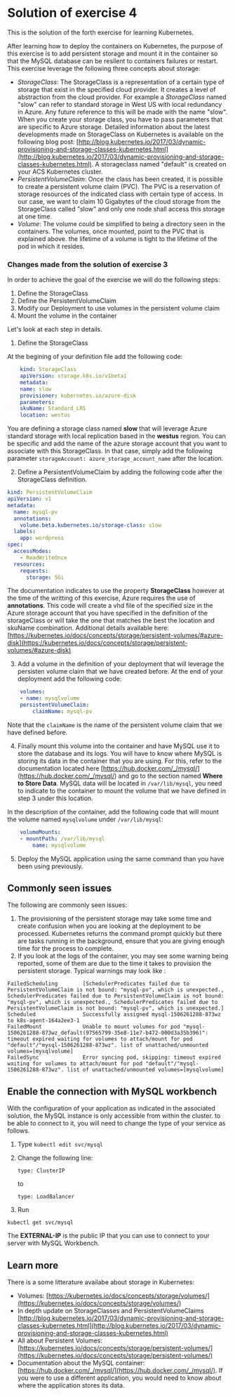 # Solution of exercise 4 #
This is the solution of the forth exercise for learning Kubernetes. 

After learning how to deploy the containers on Kubernetes, the purpose of this exercise is to add persistent storage and mount it in the container so that the MySQL database can be resilent to containers failures or restart. This exercise leverage the following three concepts about storage: 
- *StorageClass*: The StorageClass is a representation of a certain type of storage that exist in the specified cloud provider. It creates a level of abstraction from the cloud provider. For example a *StorageClass* named "slow" can refer to standard storage in West US with local redundancy in Azure. Any future reference to this will be made with the name "slow". When you create your storage class, you have to pass parameters that are specific to Azure storage. Detailed information about the latest developments made on StorageClass on Kubernetes is available on the following blog post: [http://blog.kubernetes.io/2017/03/dynamic-provisioning-and-storage-classes-kubernetes.html](http://blog.kubernetes.io/2017/03/dynamic-provisioning-and-storage-classes-kubernetes.html). A storageclass named "default" is created on your ACS Kubernetes cluster.
- *PersistentVolumeClaim*: Once the class has been created, it is possible to create a persistent volume claim (PVC). The PVC is a reservation of storage resources of the indicated class with certain type of access. In our case, we want to claim 10 Gigabytes of the cloud storage from the StorageClass called "slow" and only one node shall access this storage at one time. 
- *Volume*: The volume could be simplified to being a directory seen in the containers. The volumes, once mounted, point to the PVC that is explained above. the lifetime of a volume is tight to the lifetime of the pod in which it resides.


### Changes made from the solution of exercise 3 ###

In order to achieve the goal of the exercise we will do the following steps: 
1. Define the StorageClass 
2. Define the PersistentVolumeClaim
3. Modify our Deployment to use volumes in the persistent volume claim
4. Mount the volume in the container

Let's look at each step in details.
1. Define the StorageClass

At the begining of your definition file add the following code: 

```yaml
    kind: StorageClass
    apiVersion: storage.k8s.io/v1beta1
    metadata:
    name: slow
    provisioner: kubernetes.io/azure-disk
    parameters:
    skuName: Standard_LRS
    location: westus
```

You are defining a storage class named **slow** that will leverage Azure standard storage with local replication based in the **westus** region.
You can be specific and add the name of the azure storage account that you want to associate with this StorageClass. In that case, simply add the following parameter ```storageAccount: azure_storage_account_name``` after the location.

2. Define a PersistentVolumeClaim by adding the following code after the StorageClass definition.

```yaml
kind: PersistentVolumeClaim
apiVersion: v1
metadata:
  name: mysql-pv
  annotations:
    volume.beta.kubernetes.io/storage-class: slow
  labels:
    app: wordpress
spec:
  accessModes:
    - ReadWriteOnce
  resources:
    requests:
      storage: 5Gi
```

The documentation indicates to use the property **StorageClass** however at the time of the writting of this exercise, Azure requires the use of **annotations**. This code will create a vhd file of the specified size in the Azure storage account that you have specified in the definition of the storageClass or will take the one that matches the best the location and skuName combination.
Additional details available here: [https://kubernetes.io/docs/concepts/storage/persistent-volumes/#azure-disk](https://kubernetes.io/docs/concepts/storage/persistent-volumes/#azure-disk)

3. Add a volume in the definition of your deployment that will leverage the persisten volume claim that we have created before.
At the end of your deployment add the following code:

```yaml
    volumes: 
    - name: mysqlvolume
    persistentVolumeClaim:
        claimName: mysql-pv
```

Note that the ```claimName``` is the name of the persistent volume claim that we have defined before.

4. Finally mount this volume into the container and have MySQL use it to store the database and its logs. You will have to know where MySQL is storing its data in the container that you are using. For this, refer to the documentation located here [https://hub.docker.com/_/mysql/] (https://hub.docker.com/_/mysql/) and go to the section named **Where to Store Data**.
MySQL data will be located in ```/var/lib/mysql```, you need to indicate to the container to mount the volume that we have defined in step 3 under this location. 

In the description of the container, add the following code that will mount the volume named ```mysqlvolume``` under ```/var/lib/mysql```:

```yaml
    volumeMounts:
    - mountPath: /var/lib/mysql
        name: mysqlvolume
```

5. Deploy the MySQL application using the same command than you have been using previously. 


## Commonly seen issues ## 
The following are commonly seen issues:

1. The provisioning of the persistent storage may take some time and create confusion when you are looking at the deployment to be processed. Kubernetes returns the command prompt quickly but there are tasks running in the background, ensure that you are giving enough time for the process to complete.
2. If you look at the logs of the container, you may see some warning being reported, some of them are due to the time it takes to provision the persistent storage. Typical warnings may look like : 

```
FailedScheduling        [SchedulerPredicates failed due to PersistentVolumeClaim is not bound: "mysql-pv", which is unexpected., SchedulerPredicates failed due to PersistentVolumeClaim is not bound: "mysql-pv", which is unexpected., SchedulerPredicates failed due to PersistentVolumeClaim is not bound: "mysql-pv", which is unexpected.]
Scheduled               Successfully assigned mysql-1506261288-873wz to k8s-agent-164a2ee3-1
FailedMount             Unable to mount volumes for pod "mysql-1506261288-873wz_default(97565799-35e8-11e7-b472-000d3a35b396)": timeout expired waiting for volumes to attach/mount for pod "default"/"mysql-1506261288-873wz". list of unattached/unmounted volumes=[mysqlvolume]
FailedSync              Error syncing pod, skipping: timeout expired waiting for volumes to attach/mount for pod "default"/"mysql-1506261288-873wz". list of unattached/unmounted volumes=[mysqlvolume]
```


## Enable the connection with MySQL workbench ##
With the configuration of your application as indicated in the associated solution, the MySQL instance is only accessible from within the cluster. to be able to connect to it, you will need to change the type of your service as follows.

1. Type 
```kubectl edit svc/mysql ```

2. Change the following line:

    ```type: ClusterIP``` 

    to
    
    ```type: LoadBalancer```

3. Run 

```kubectl get svc/mysql```

The **EXTERNAL-IP** is the public IP that you can use to connect to your server with MySQL Workbench.


## Learn more ##

There is a some litterature availabe about storage in Kubernetes:
- Volumes: [https://kubernetes.io/docs/concepts/storage/volumes/](https://kubernetes.io/docs/concepts/storage/volumes/)
- In depth update on StorageClasses and PersistentVolumeClaims [http://blog.kubernetes.io/2017/03/dynamic-provisioning-and-storage-classes-kubernetes.html](http://blog.kubernetes.io/2017/03/dynamic-provisioning-and-storage-classes-kubernetes.html)
- All about Persistent Volumes: [https://kubernetes.io/docs/concepts/storage/persistent-volumes/](https://kubernetes.io/docs/concepts/storage/persistent-volumes/)
- Documentation about the MySQL container: [https://hub.docker.com/_/mysql/](https://hub.docker.com/_/mysql/). If you were to use a different application, you would need to know about where the application stores its data.
